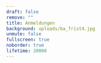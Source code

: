```yaml
---
draft: false
remove: ""
title: Anmeldungen
background: uploads/ba_frist4.jpg
unmute: false
fullscreen: true
noborder: true
lifetime: 20000
---
```

